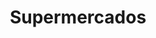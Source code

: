 ---
title: "Supermercados"
url: /ciudad-autonoma-de-buenos-aires/supermercados/
shop: Supermarkt
---